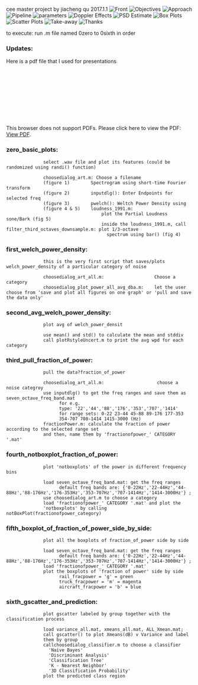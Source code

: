  cee master project
  by jiacheng qu
  2017.1.1
  ![Front](https://github.com/jqu224/masterProject/blob/master/PDF_files/JQu_Spectral_0.jpg)
  ![Objectives](https://github.com/jqu224/masterProject/blob/master/PDF_files/JQu_Spectral_1.jpg)
  ![Approach](https://github.com/jqu224/masterProject/blob/master/PDF_files/JQu_Spectral_2.jpg)
  ![Pipeline](https://github.com/jqu224/masterProject/blob/master/PDF_files/JQu_Spectral_3.jpg)
  ![parameters](https://github.com/jqu224/masterProject/blob/master/PDF_files/JQu_Spectral_4.jpg)
  ![Doppler Effects](https://github.com/jqu224/masterProject/blob/master/PDF_files/JQu_Spectral_5.jpg)
  ![PSD Estimate](https://github.com/jqu224/masterProject/blob/master/PDF_files/JQu_Spectral_6.jpg)
  ![Box Plots](https://github.com/jqu224/masterProject/blob/master/PDF_files/JQu_Spectral_7.jpg)
  ![Scatter Plots](https://github.com/jqu224/masterProject/blob/master/PDF_files/JQu_Spectral_8.jpg)
  ![Take-away](https://github.com/jqu224/masterProject/blob/master/PDF_files/JQu_Spectral_9.jpg)
  ![Thanks](https://github.com/jqu224/masterProject/blob/master/PDF_files/JQu_Spectral_x.jpg)
  
  to execute: run .m file named 0zero to 0sixth in order
  
  ### Updates:
   Here is a pdf file that I used for presentations
  <object data="https://github.com/jqu224/masterProject/blob/master/JQu_Spectral_0.pdf" type="application/pdf" width="700px" height="700px">
    <embed src="https://github.com/jqu224/masterProject/blob/master/JQu_Spectral_0.pdf">
        <p>This browser does not support PDFs. Please click here to view the PDF: <a     href="https://github.com/jqu224/masterProject/blob/master/JQu_Spectral_0.pdf">View PDF</a>.</p>
    </embed>
</object>
  
  ### zero_basic_plots: 
                  select .wav file and plot its features (could be randomized using randi() function) 
                                   
                  choosedialog_art.m: Choose a filename
                  (figure 1)        Spectrogram using short-time Fourier transform 
                  (figure 2)        inputdlg(): Enter Endpoints for selected freq
                  (figure 3)        pwelch(): Weltch Power Density using  
                  (figure 4 & 5)    loudness_1991.m: 
                                        plot the Partial Loudness sone/Bark (fig 5)
                                        inside the loudness_1991.m, call filter_third_octaves_downsample.m: plot 1/3-octave
                                          spectrum using bar() (fig 4)
                        
  
  ### first_welch_power_density:
                  this is the very first script that saves/plots welch_power_density of a particular category of noise
                    
                  choosedialog_art_all.m:                   Choose a category
                  choosedialog_plot_power_all_avg_dba.m:    let the user choose from 'save and plot all figures on one graph' or 'pull and save the data only' 
  
  
  ### second_avg_welch_power_density: 
                  plot avg of welch_power_densit
  
                  use mean() and std() to calculate the mean and stddiv
                  call plotRstyleUncert.m to print the avg wpd for each category
                  
  
  ### third_pull_fraction_of_power: 
                  pull the data?fraction_of_power 
  
                  choosedialog_art_all.m:                    choose a noise categroy
                  use inputdlg() to get the freq ranges and save them as seven_octave_freq_band.mat
                        for e.g.
                        type: '22','44','88','176','353','707','1414' 
                        for range sets: 0-22 23-44 45-88 89-176 177-353
                        354-707 708-1414 1415-3000 (Hz)
                  fractionPower.m: calculate the fraction of power according to the selected range set
                  and then, name them by 'fractionofpower_' CATEGORY '.mat'
  
  
  ### fourth_notboxplot_fraction_of_power:
                  plot 'notboxplots' of the power in different frequency bins 
  
                  load seven_octave_freq_band.mat: get the freq ranges
                        default freq bands are: {'0-22Hz','22-44Hz','44-88Hz','88-176Hz','176-353Hz','353-707Hz','707-1414Hz','1414-3000Hz'} ; 
                  use choosedialog_art.m to choose a category
                  load 'fractionofpower_' CATEGORY '.mat' and plot the
                  'notboxplots' by calling notBoxPlot(fractionofpower_category)
                    
  
  ### fifth_boxplot_of_fraction_of_power_side_by_side:
                  plot all the boxplots of fraction_of_power side by side 
  
                  load seven_octave_freq_band.mat: get the freq ranges
                        default freq bands are: {'0-22Hz','22-44Hz','44-88Hz','88-176Hz','176-353Hz','353-707Hz','707-1414Hz','1414-3000Hz'} ; 
                  load 'fractionofpower_' CATEGORY '.mat' 
                  plot the boxplots of 'fraction of power' side by side 
                        rail_fracpower = 'g' = green
                        truck_fracpower = 'm' = magenta
                        aircraft_fracpower = 'b' = blue
  
  
  ### sixth_gscatter_and_prediction:
                  plot gscatter labeled by group together with the classification process
  
                  load variance_all.mat, xmeans_all.mat, ALL_Xmean.mat; 
                  call gscatter() to plot Xmeans(dB) v Variance and label
                  them by group
                  callchoosedialog_classifier.m to choose a classifier
                    'Naive Bayes'
                    'Discriminant Analysis' 
                    'Classification Tree'
                    'K - Nearest Neighbor' 
                    '3D Classification Probability' 
                  plot the predicted class region
  
  
  
  
  
  
  
  
